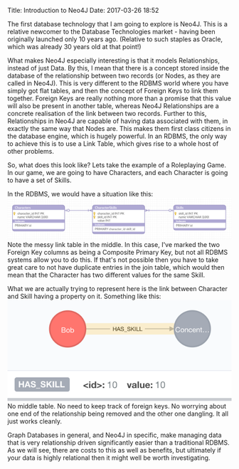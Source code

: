 Title: Introduction to Neo4J
Date: 2017-03-26 18:52

The first database technology that I am going to explore is Neo4J. This is a relative newcomer to the Database Technologies market - having been originally launched only 10 years ago. (Relative to such staples as Oracle, which was already 30 years old at that point!)

What makes Neo4J especially interesting is that it models Relationships, instead of just Data. By this, I mean that there is a concept stored inside the database of the relationship between two records (or Nodes, as they are called in Neo4J). This is very different to the RDBMS world where you have simply got flat tables, and then the concept of Foreign Keys to link them together. Foreign Keys are really nothing more than a promise that this value will also be present in another table, whereas Neo4J Relationships are a concrete realisation of the link between two records. Further to this, Relationships in Neo4J are capable of having data associated with them, in exactly the same way that Nodes are. This makes them first class citizens in the database engine, which is hugely powerful. In an RDBMS, the only way to achieve this is to use a Link Table, which gives rise to a whole host of other problems.

So, what does this look like? Lets take the example of a Roleplaying Game. In our game, we are going to have Characters, and each Character is going to have a set of Skills.

In the RDBMS, we would have a situation like this:
![Pelican](neo4j/introduction-to-neo4j-rdbms-example.png)
Note the messy link table in the middle. In this case, I've marked the two Foreign Key columns as being a Composite Primary Key, but not all RDBMS systems allow you to do this. If that's not possible then you have to take great care to not have duplicate entries in the join table, which would then mean that the Character has two different values for the same Skill.

What we are actually trying to represent here is the link between Character and Skill having a property on it. Something like this:
![Pelican](neo4j/introduction-to-neo4j-neo4j-example.png)
No middle table. No need to keep track of foreign keys. No worrying about one end of the relationship being removed and the other one dangling. It all just works cleanly.

Graph Databases in general, and Neo4J in specific, make managing data that is very relationship driven significantly easier than a traditional RDBMS. As we will see, there are costs to this as well as benefits, but ultimately if your data is highly relational then it might well be worth investigating.

